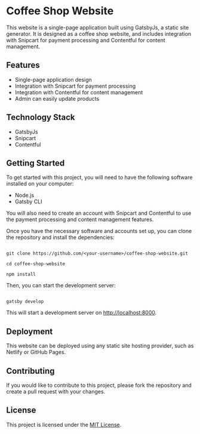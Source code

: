 <h1>Coffee Shop Website</h1>
<p>This website is a single-page application built using GatsbyJs, a static site generator. It is designed as a coffee shop website, and includes integration with Snipcart for payment processing and Contentful for content management.</p>
<h2>Features</h2>
<ul>
  <li>Single-page application design</li>
  <li>Integration with Snipcart for payment processing</li>
  <li>Integration with Contentful for content management</li>
  <li>Admin can easily update products</li>
</ul>
<h2>Technology Stack</h2>
<ul>
  <li>GatsbyJs</li>
  <li>Snipcart</li>
  <li>Contentful</li>
</ul>
<h2>Getting Started</h2>
<p>To get started with this project, you will need to have the following software installed on your computer:</p>
<ul>
  <li>Node.js</li>
  <li>Gatsby CLI</li>
</ul>
<p>You will also need to create an account with Snipcart and Contentful to use the payment processing and content management features.</p>
<p>Once you have the necessary software and accounts set up, you can clone the repository and install the dependencies:</p>
<code>
git clone https://github.com/&lt;your-username&gt;/coffee-shop-website.git<br>
cd coffee-shop-website<br>
npm install</code>
<p>Then, you can start the development server:</p>
<code>
gatsby develop</code>
<p>This will start a development server on <a href="http://localhost:8000">http://localhost:8000</a>.</p>
<h2>Deployment</h2>
<p>This website can be deployed using any static site hosting provider, such as Netlify or GitHub Pages.</p>
<h2>Contributing</h2>
<p>If you would like to contribute to this project, please fork the repository and create a pull request with your changes.</p>
<h2>License</h2>
<p>This project is licensed under the <a href="https://opensource.org/licenses/MIT">MIT License</a>.</p>
